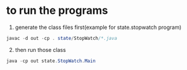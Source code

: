 # to run the programs

1. generate the class files first(example for state.stopwatch program)
```java
javac -d out -cp . state/StopWatch/*.java
```

2. then run those class 
```java
java -cp out state.StopWatch.Main
```